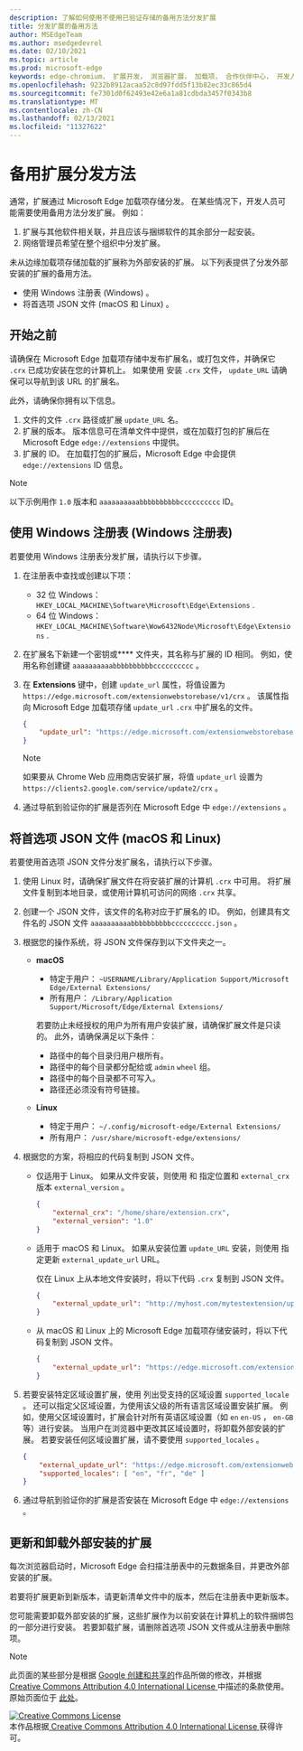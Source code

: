 ```yaml
---
description: 了解如何使用不使用已验证存储的备用方法分发扩展
title: 分发扩展的备用方法
author: MSEdgeTeam
ms.author: msedgedevrel
ms.date: 02/10/2021
ms.topic: article
ms.prod: microsoft-edge
keywords: edge-chromium， 扩展开发， 浏览器扩展， 加载项， 合作伙伴中心， 开发人员
ms.openlocfilehash: 9232b8912acaa52c8d97fdd5f13b82ec33c865d4
ms.sourcegitcommit: fe7301d0f62493e42e6a1a81cdbda3457f0343b8
ms.translationtype: MT
ms.contentlocale: zh-CN
ms.lasthandoff: 02/13/2021
ms.locfileid: "11327622"
---
```

# 备用扩展分发方法  

通常，扩展通过 Microsoft Edge 加载项存储分发。 在某些情况下，开发人员可能需要使用备用方法分发扩展。 例如：

1.  扩展与其他软件相关联，并且应该与捆绑软件的其余部分一起安装。   
1.  网络管理员希望在整个组织中分发扩展。   

未从边缘加载项存储加载的扩展称为外部安装的扩展。 以下列表提供了分发外部安装的扩展的备用方法。 

*   使用 Windows 注册表 (Windows) 。  
*   将首选项 JSON 文件 (macOS 和 Linux) 。  
    
## 开始之前  

请确保在 Microsoft Edge 加载项存储中发布扩展名，或打包文件，并确保它 `.crx` 已成功安装在您的计算机上。  如果使用 安装 `.crx` 文件， `update_URL` 请确保可以导航到该 URL 的扩展名。  

此外，请确保你拥有以下信息。    

1.  文件的文件 `.crx` 路径或扩展 `update_URL` 名。
1.  扩展的版本。  版本信息可在清单文件中提供，或在加载打包的扩展后在 Microsoft Edge `edge://extensions` 中提供。   
1.  扩展的 ID。  在加载打包的扩展后，Microsoft Edge 中会提供 `edge://extensions` ID 信息。  

> [!NOTE] 
> 以下示例用作 `1.0` 版本和 `aaaaaaaaaabbbbbbbbbbcccccccccc` ID。  

## 使用 Windows 注册表 (Windows 注册表)   

若要使用 Windows 注册表分发扩展，请执行以下步骤。

1.  在注册表中查找或创建以下项：  
    *   32 位 Windows：  `HKEY_LOCAL_MACHINE\Software\Microsoft\Edge\Extensions` .  
    *   64 位 Windows：  `HKEY_LOCAL_MACHINE\Software\Wow6432Node\Microsoft\Edge\Extensions` .  
1.  在扩展名下新建一个密钥或**** 文件夹，其名称与扩展的 ID 相同。 例如，使用名称创建键 `aaaaaaaaaabbbbbbbbbbcccccccccc` 。  
1.  在 **Extensions** 键中，创建 `update_url` 属性，将值设置为 `https://edge.microsoft.com/extensionwebstorebase/v1/crx` 。  该属性指向 Microsoft Edge 加载项存储 `update_url` `.crx` 中扩展名的文件。  

    ```json
    {
        "update_url": "https://edge.microsoft.com/extensionwebstorebase/v1/crx"
    }
    ```  
    
    > [!NOTE]
    > 如果要从 Chrome Web 应用商店安装扩展，将值 `update_url` 设置为 `https://clients2.google.com/service/update2/crx` 。  
  
1.  通过导航到验证你的扩展是否列在 Microsoft Edge 中 `edge://extensions` 。  

## 将首选项 JSON 文件 (macOS 和 Linux)   

若要使用首选项 JSON 文件分发扩展名，请执行以下步骤。

1.  使用 Linux 时，请确保扩展文件在将安装扩展的计算机 `.crx` 中可用。 将扩展文件复制到本地目录，或使用计算机可访问的网络 `.crx` 共享。 
1.  创建一个 JSON 文件，该文件的名称对应于扩展名的 ID。 例如，创建具有文件名的 JSON 文件 `aaaaaaaaaabbbbbbbbbbcccccccccc.json` 。  
1.  根据您的操作系统，将 JSON 文件保存到以下文件夹之一。   
    *   **macOS**  
        *   特定于用户： `~USERNAME/Library/Application Support/Microsoft Edge/External Extensions/`  
        *   所有用户： `/Library/Application Support/Microsoft/Edge/External Extensions/`  
        
        若要防止未经授权的用户为所有用户安装扩展，请确保扩展文件是只读的。 此外，请确保满足以下条件：
        
        *   路径中的每个目录归用户根所有。  
        *   路径中的每个目录都分配给或 `admin` `wheel` 组。  
        *   路径中的每个目录都不可写入。  
        *   路径还必须没有符号链接。  
        
    *   **Linux**  
        *   特定于用户： `~/.config/microsoft-edge/External Extensions/`  
        *   所有用户： `/usr/share/microsoft-edge/extensions/`  
1.  根据您的方案，将相应的代码复制到 JSON 文件。 
    *   仅适用于 Linux。 如果从文件安装，则使用 和 指定位置和 `external_crx` 版本 `external_version` 。  
            
        ```json
        {
            "external_crx": "/home/share/extension.crx",
            "external_version": "1.0"
        }
        ```  

    *   适用于 macOS 和 Linux。 如果从安装位置 `update_URL` 安装，则使用 指定更新 `external_update_url` URL。 
        
        仅在 Linux 上从本地文件安装时，将以下代码 `.crx` 复制到 JSON 文件。  
    
        ```json
        {
            "external_update_url": "http://myhost.com/mytestextension/updates.xml"
        }
        ```  
 
    *  从 macOS 和 Linux 上的 Microsoft Edge 加载项存储安装时，将以下代码复制到 JSON 文件。
    
        ```json
        {
            "external_update_url": "https://edge.microsoft.com/extensionwebstorebase/v1/crx"
        }
        ```  
    
1.  若要安装特定区域设置扩展，使用 列出受支持的区域设置 `supported_locale` 。  还可以指定父区域设置，为使用该父级的所有语言区域设置安装扩展。 例如，使用父区域设置时，扩展会针对所有英语区域设置（如 `en` `en-US` ， `en-GB` 等）进行安装。  当用户在浏览器中更改其区域设置时，将卸载外部安装的扩展。  若要安装任何区域设置扩展，请不要使用 `supported_locales` 。  

    ```json
    {
        "external_update_url": "https://edge.microsoft.com/extensionwebstorebase/v1/crx",
        "supported_locales": [ "en", "fr", "de" ]
    }
    ```  

1.  通过导航到验证你的扩展是否安装在 Microsoft Edge 中 `edge://extensions` 。  

## 更新和卸载外部安装的扩展

每次浏览器启动时，Microsoft Edge 会扫描注册表中的元数据条目，并更改外部安装的扩展。  

若要将扩展更新到新版本，请更新清单文件中的版本，然后在注册表中更新版本。  

您可能需要卸载外部安装的扩展，这些扩展作为以前安装在计算机上的软件捆绑包的一部分进行安装。  若要卸载扩展，请删除首选项 JSON 文件或从注册表中删除项。   

<!-- links -->  

> [!NOTE]
> 此页面的某些部分是根据 [Google 创建和共享的][GoogleSitePolicies]作品所做的修改，并根据[ Creative Commons Attribution 4.0 International License ][CCA4IL]中描述的条款使用。  原始页面位于 [此处](https://developer.chrome.com/apps/external_extensions)。  

[![Creative Commons License][CCby4Image]][CCA4IL]  
本作品根据[ Creative Commons Attribution 4.0 International License ][CCA4IL]获得许可。  

[CCA4IL]: https://creativecommons.org/licenses/by/4.0  
[CCby4Image]: https://i.creativecommons.org/l/by/4.0/88x31.png  
[GoogleSitePolicies]: https://developers.google.com/terms/site-policies  

